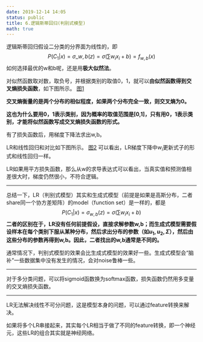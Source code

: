 ```yaml
---
date: 2019-12-14 14:05
status: public
title: 6.逻辑斯蒂回归(判别式模型)
math: true
---
```


逻辑斯蒂回归假设二分类的分界面为线性的，即
$$
P(C_1|x)=\sigma \_{w,b}(z)=\sigma(\sum w_ix_i+b)=f_{w,b}(x)
$$
如何选择最优的w和b呢，还是用**极大似然法**。

对似然函数取对数，取负号，并根据类别的取值0，1，就可以**由似然函数得到交叉熵损失函数**，如下图所示。
[图1](https://note.youdao.com/yws/public/resource/4934d638ff72da99e7441fa4e815dcb0/xmlnote/B8E0F36A67BF4BE6871A9FFB4EFAFE23/1725)


**交叉熵衡量的是两个分布的相似程度，如果两个分布完全一致，则交叉熵为0。**

**这也为什么要用0，1表示类别，因为概率的取值范围是[0,1]，只有用0，1表示类别，才能将似然函数写成交叉熵损失函数的形式。**

有了损失函数后，用梯度下降法求出w,b。

LR和线性回归和对比如下图所示。
[图2](https://note.youdao.com/yws/public/resource/4934d638ff72da99e7441fa4e815dcb0/xmlnote/73935A65987A454B93EA0B4CE35D6A38/1749)
可以看出，LR梯度下降中$w_i$更新式子的形式和线性回归一样。

LR如果用平方损失函数，那么从w的求导表达式可以看出，当真实值和预测值相差很大时，梯度仍然很小，不符合逻辑。

---
总结一下，LR（判别式模型）其实和生成式模型（前提是如果是高斯分布，二者share同一个协方差矩阵）的model（function set）是一样的，都是
$$
P(C_1|x)=\sigma _{w,b}(z)=\sigma(\sum w_ix_i+b)
$$
**二者的区别在于，LR没有任何前提假设，直接求解参数w,b；而生成式模型需要假设样本在每个类别下服从某种分布，然后求出分布的参数（如$u_1,u_2,\Sigma$），然后由这些分布的参数再得到w,b。因此，二者找出的w,b通常是不同的。**

通常情况下，判别式模型的效果会比生成式模型的效果好一些。生成式模型会“脑补”一些数据集中没有发生的情况，会对noise鲁棒一些。

---
对于多分类问题，可以将sigmoid函数换为softmax函数，损失函数仍然用多变量的交叉熵损失函数。


---
LR无法解决线性不可分问题，这是模型本身的问题，可以通过feature转换来解决。

如果将多个LR串接起来，其实每个LR相当于做了不同的feature转换，即一个神经元，这些LR的组合其实就是神经网络。